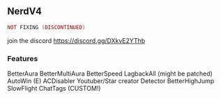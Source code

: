 ## NerdV4
```lua
NOT FIXING (DISCONTINUED)
```

join the discord https://discord.gg/DXkvE2YThb

### Features
BetterAura
BetterMultiAura
BetterSpeed
LagbackAll (might be patched)
AutoWin (E)
ACDisabler
Youtuber/Star creator Detector
BetterHighJump
SlowFlight
ChatTags (CUSTOM!)
